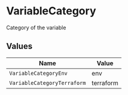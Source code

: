 # VariableCategory

Category of the variable


## Values

| Name                        | Value                       |
| --------------------------- | --------------------------- |
| `VariableCategoryEnv`       | env                         |
| `VariableCategoryTerraform` | terraform                   |